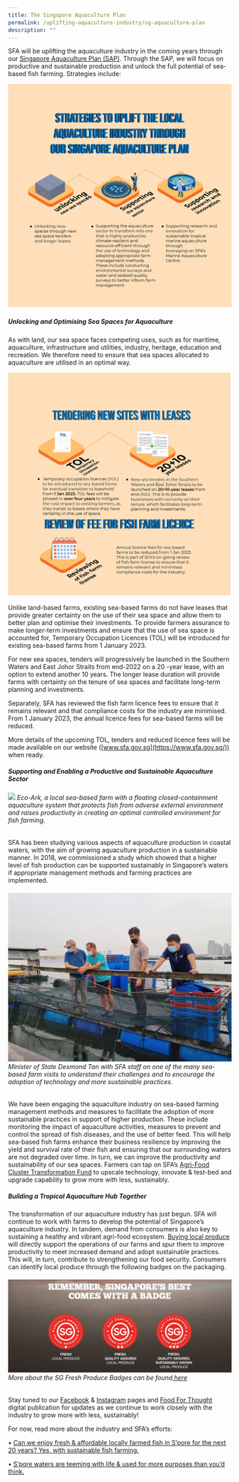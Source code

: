 ```yaml
---
title: The Singapore Aquaculture Plan
permalink: /uplifting-aquaculture-industry/sg-aquaculture-plan
description: ""
---
```

SFA will be uplifting the aquaculture industry in the coming years through our [Singapore Aquaculture Plan (SAP)](https://www.mse.gov.sg/resource-room/category/2022-03-07-speech-by-minister-of-state-desmond-tan-at-cos-2022).  Through the SAP, we will focus on productive and sustainable production and unlock the full potential of sea-based fish farming. Strategies include:

![](/images/COS2micrositev2-03.png)

##### Unlocking and Optimising Sea Spaces for Aquaculture

As with land, our sea space faces competing uses, such as for maritime, aquaculture, infrastructure and utilities, industry, heritage, education and recreation. We therefore need to ensure that sea spaces allocated to aquaculture are utilised in an optimal way.

![](/images/COS2micrositev2-04.png)

Unlike land-based farms, existing sea-based farms do not have leases that provide greater certainty on the use of their sea space and allow them to better plan and optimise their investments. To provide farmers assurance to make longer-term investments and ensure that the use of sea space is accounted for, Temporary Occupation Licences (TOL) will be introduced for existing sea-based farms from 1 January 2023. 

For new sea spaces, tenders will progressively be launched in the Southern Waters and East Johor Straits from end-2022 on a 20 -year lease, with an option to extend another 10 years. The longer lease duration will provide farms with certainty on the tenure of sea spaces and facilitate long-term planning and investments.

Separately, SFA has reviewed the fish farm licence fees to ensure that it remains relevant and that compliance costs for the industry are minimised. From 1 January 2023, the annual licence fees for sea-based farms will be reduced. 

More details of the upcoming TOL, tenders and reduced licence fees will be made available on our website ([www.sfa.gov.sg](https://www.sfa.gov.sg/)) when ready. 

##### Supporting and Enabling a Productive and Sustainable Aquaculture Sector

###### ![](/images/Eco-Ark.png) Eco-Ark, a local sea-based farm with a floating closed-containment aquaculture system that protects fish from adverse external environment and raises productivity in creating an optimal controlled environment for fish farming. 

SFA has been studying various aspects of aquaculture production in coastal waters, with the aim of growing aquaculture production in a sustainable manner.  In 2018, we commissioned a study which showed that a higher level of fish production can be supported sustainably in Singapore’s waters if appropriate management methods and farming practices are implemented.  

###### ![](/images/MOS%20Fish%20farm.jpg) Minister of State Desmond Tan with SFA staff on one of the many sea-based farm visits to understand their challenges and to encourage the adoption of technology and more sustainable practices.

We have been engaging the aquaculture industry on sea-based farming management methods and measures to facilitate the adoption of more sustainable practices in support of higher production. These include monitoring the impact of aquaculture activities, measures to prevent and control the spread of fish diseases, and the use of better feed. This will help sea-based fish farms enhance their business resilience by improving the yield and survival rate of their fish and ensuring that our surrounding waters are not degraded over time. In turn, we can improve the productivity and sustainability of our sea spaces. Farmers can tap on SFA’s [Agri-Food Cluster Transformation Fund](https://www.sfa.gov.sg/food-farming/funding-schemes/act-fund) to upscale technology, innovate & test-bed and upgrade capability to grow more with less, sustainably.  

##### Building a Tropical Aquaculture Hub Together 

The transformation of our aquaculture industry has just begun. SFA will continue to work with farms to develop the potential of Singapore’s aquaculture industry. In tandem, demand from consumers is also key to sustaining a healthy and vibrant agri-food ecosystem. [Buying local produce ](https://www.ourfoodfuture.gov.sg/get-involved/whatyoucando)will directly support the operations of our farms and spur them to improve productivity to meet increased demand and adopt sustainable practices. This will, in turn, contribute to strengthening our food security. Consumers can identify local produce through the following badges on the packaging. 

###### ![](/images/SFA%206-Sheet%20Group%20KV%20FA.jpg) More about the SG Fresh Produce Badges can be found[ here](https://www.sfa.gov.sg/fromSGtoSG) 

Stay tuned to our [Facebook](https://www.facebook.com/SGFoodAgency) &  [Instagram](https://www.instagram.com/sgfoodagency/) pages and [Food For Thought](https://www.sfa.gov.sg/food-for-thought) digital publication for updates as we continue to work closely with the industry to grow more with less, sustainably! 

For now, read more about the industry and SFA’s efforts: 

•	[Can we enjoy fresh & affordable locally farmed fish in S’pore for the next 20 years?  Yes, with sustainable fish farming. ](https://mothership.sg/2022/02/sustainable-fishing-farms-singapore/)

•	[S’pore waters are teeming with life & used for more purposes than you’d think.](https://mothership.sg/2022/02/singapore-waters-life/)